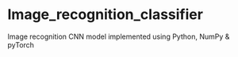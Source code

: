 # Image_recognition_classifier
Image recognition CNN model implemented using Python, NumPy &amp; pyTorch
